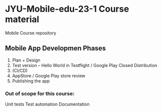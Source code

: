 # JYU-Mobile-edu-23-1 Course material
Mobile Course repository
## Mobile App Developmen Phases
1. Plan + Design 
2. Test version – Hello World in Testflight / Google Play Closed Distribution
3. (CI/CD)
4. AppStore / Google Play store review
5. Publishing the app

### Out of scope for this course:
Unit tests
Test automation
Documentation

